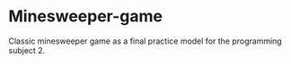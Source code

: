 # Minesweeper-game
Classic minesweeper game as a final practice model for the programming subject 2. 
